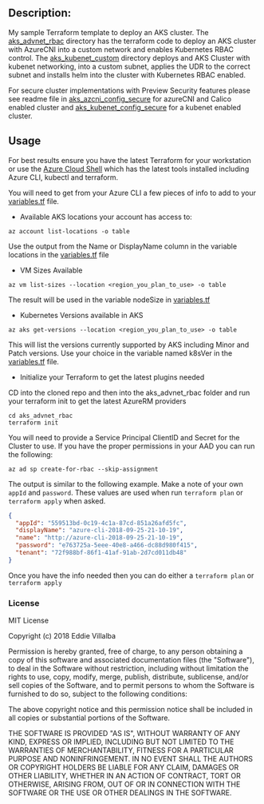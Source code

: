 ## Description:

My sample Terraform template to deploy an AKS cluster. The [aks_advnet_rbac](/aks_advnet_rbac/) directory has the terraform code to deploy an AKS cluster with AzureCNI into a custom network and enables Kubernetes RBAC control. The [aks_kubenet_custom](/aks_kubenet_custom/) directory deploys and AKS Cluster with kubenet networking, into a custom subnet, applies the UDR to the correct subnet and installs helm into the cluster with Kubernetes RBAC enabled.

For secure cluster implementations with Preview Security features please see readme file in [aks_azcni_config_secure](/aks_azcni_config_secure/) for azureCNI and Calico enabled cluster and [aks_kubenet_config_secure](/aks_kubenet_config_secure/) for a kubenet enabled cluster.

## Usage

For best results ensure you have the latest Terraform for your workstation or use the [Azure Cloud Shell](https://shell.azure.com/) which has the latest tools installed including Azure CLI, kubectl and terraform.

You will need to get from your Azure CLI a few pieces of info to add to your [variables.tf](/aks_advnet_rbac/variables.tf) file. 
* Available AKS locations your account has access to:
```
az account list-locations -o table
```
Use the output from the Name or DisplayName column in the variable locations in the [variables.tf](/aks_advnet_rbac/variables.tf) file

* VM Sizes Available
```
az vm list-sizes --location <region_you_plan_to_use> -o table
```
The result will be used in the variable nodeSize in [variables.tf](/aks_advnet_rbac/variables.tf)

* Kubernetes Versions available in AKS

```
az aks get-versions --location <region_you_plan_to_use> -o table
```

This will list the versions currently supported by AKS including Minor and Patch versions. Use your choice in the variable named k8sVer in the [variables.tf](/aks_advnet_rbac/variables.tf) file.

* Initialize your Terraform to get the latest plugins needed

CD into the cloned repo and then into the aks_advnet_rbac folder and run your terraform init to get the latest AzureRM providers
```
cd aks_advnet_rbac
terraform init
```


You will need to provide a Service Principal ClientID and Secret for the Cluster to use. If you have the proper permissions in your AAD you can run the following:
```
az ad sp create-for-rbac --skip-assignment
```

The output is similar to the following example. Make a note of your own `appId` and `password`. These values are used when run `terraform plan` or `terraform apply` when asked.

```json
{
  "appId": "559513bd-0c19-4c1a-87cd-851a26afd5fc",
  "displayName": "azure-cli-2018-09-25-21-10-19",
  "name": "http://azure-cli-2018-09-25-21-10-19",
  "password": "e763725a-5eee-40e8-a466-dc88d980f415",
  "tenant": "72f988bf-86f1-41af-91ab-2d7cd011db48"
}
```
Once you have the info needed then you can do either a `terraform plan` or `terraform apply`


### License
MIT License

Copyright (c) 2018 Eddie Villalba

Permission is hereby granted, free of charge, to any person obtaining a copy
of this software and associated documentation files (the "Software"), to deal
in the Software without restriction, including without limitation the rights
to use, copy, modify, merge, publish, distribute, sublicense, and/or sell
copies of the Software, and to permit persons to whom the Software is
furnished to do so, subject to the following conditions:

The above copyright notice and this permission notice shall be included in all
copies or substantial portions of the Software.

THE SOFTWARE IS PROVIDED "AS IS", WITHOUT WARRANTY OF ANY KIND, EXPRESS OR
IMPLIED, INCLUDING BUT NOT LIMITED TO THE WARRANTIES OF MERCHANTABILITY,
FITNESS FOR A PARTICULAR PURPOSE AND NONINFRINGEMENT. IN NO EVENT SHALL THE
AUTHORS OR COPYRIGHT HOLDERS BE LIABLE FOR ANY CLAIM, DAMAGES OR OTHER
LIABILITY, WHETHER IN AN ACTION OF CONTRACT, TORT OR OTHERWISE, ARISING FROM,
OUT OF OR IN CONNECTION WITH THE SOFTWARE OR THE USE OR OTHER DEALINGS IN THE
SOFTWARE.
